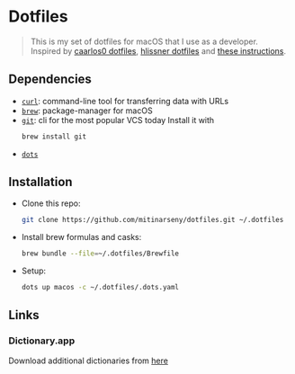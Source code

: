 # Dotfiles

> This is my set of dotfiles for macOS that I use as a developer.  
  Inspired by [caarlos0 dotfiles](https://github.com/caarlos0/dotfiles), [hlissner dotfiles](https://github.com/hlissner/dotfiles/tree/master/shell/zsh) and [these instructions](https://sourabhbajaj.com/mac-setup/).

## Dependencies

* [`curl`](https://curl.haxx.se): command-line tool for transferring data with URLs
* [`brew`](https://brew.sh): package-manager for macOS
* [`git`](https://git-scm.com): cli for the most popular VCS today
  Install it with 
  ```bash
  brew install git
  ```
* [`dots`](https://github.com/mitinarseny/dots)

## Installation
* Clone this repo:
  ```bash
  git clone https://github.com/mitinarseny/dotfiles.git ~/.dotfiles
  ```
* Install brew formulas and casks:
  ```bash
  brew bundle --file=~/.dotfiles/Brewfile
  ```
* Setup:
  ```bash
  dots up macos -c ~/.dotfiles/.dots.yaml
  ```
  
## Links
### Dictionary.app
Download additional dictionaries from [here](https://rutracker.org/forum/viewtopic.php?t=4264270)
